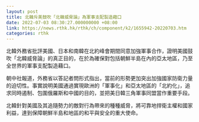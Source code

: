 ```yaml
---
layout: post
title: 北韓斥美鼓吹「北韓威脅論」為軍事支配製造藉口
date: 2022-07-03 08:30:27.000000000 +08:00
link: https://news.rthk.hk/rthk/ch/component/k2/1655942-20220703.htm
categories: rthk
---
```


北韓外務省批評美國、日本和南韓在北約峰會期間同意加強軍事合作，證明美國鼓吹「北韓威脅論」的真正目的，在於為確保對包括朝鮮半島在內的亞太地區，乃至全世界的軍事支配製造藉口。

朝中社報道，外務省以答記者問形式指出，當前的形勢更加突出加強國家防衛力量的迫切性。事實說明美國通過實現歐洲的「軍事化」和亞太地區的「北約化」，追求同時遏制、包圍俄羅斯和中國的目的，並把美日韓三角軍事同盟當作重要手段。

北韓針對美國及其追隨勢力的敵對行為帶來的種種威脅，將可靠地捍衛主權和國家利益，達到保障朝鮮半島和地區的和平與安全的重大使命。
